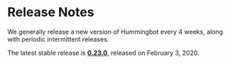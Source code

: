 # Release Notes

We generally release a new version of Hummingbot every 4 weeks, along with periodic intermittent releases.

The latest stable release is **[0.23.0](/release-notes/0.23.0)**, released on February 3, 2020.